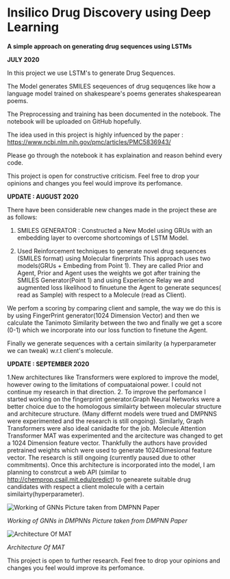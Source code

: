 # Insilico Drug Discovery using Deep Learning
**A simple approach on generating drug sequences using LSTMs** 

**JULY 2020**

In this project we use LSTM's to generate Drug Sequences.

The Model generates SMILES seqeuences of drug sequqences like how a language model trained on shakespeare's poems generates shakespearean poems.

The Preprocessing and training has been documented in the notebook. The notebook will be uploaded on GitHub hopefully.

The idea used in this project is highly infuenced by the paper : https://www.ncbi.nlm.nih.gov/pmc/articles/PMC5836943/

Please go through the notebook it has explaination and reason behind every code.  

This project is open for constructive criticism. Feel free to drop your opinions and changes you feel would improve its perfomance.

**UPDATE : AUGUST 2020**

There have been considerable new changes made in the project these are as follows:

1. SMILES GENERATOR : Constructed a New Model using GRUs with an embedding layer to overcome shortcomings of LSTM Model.

2. Used Reinforcement techniques to generate novel drug sequences (SMILES format) using Molecular finerprints
This approach uses two models(GRUs + Embeding from Point 1). They are called Prior and Agent, Prior and Agent uses the weights we got after training the SMILES Generator(Point 1) and using Experience Relay we and augmented loss likelihood to finuetune the Agent to generate sequnces( read as Sample) with respect to a Molecule (read as Client).

We perfom a scoring by comparing client and sample, the way we do this is by using FingerPrint generator(1024 Dimension Vector) and then we calculate the Tanimoto Similarity between the two and finally we get a score (0-1) which we incorporate into our loss function to finetune the Agent.

Finally we generate sequences with a certain similarity (a hyperparameter we can tweak) w.r.t client's molecule.

**UPDATE : SEPTEMBER 2020**

1.New architectures like Transformers were explored to improve the model, however owing to the limitations of compuataional power. I could not continue my research in that direction.
2. To improve the perfomance I started working on the fingerprint generator.Graph Neural Networks were a better choice due to the homologous similairty between molecular structure and architecure structure. (Many differnt models were trued and DMPNNS were experimented and the research is still ongoing). Similarly, Graph Transformers were also ideal canidadte for the job. Molecule Attention Transformer MAT was experimented and the arcitecture was changed to get a 1024 Dimension feature vector. Thankfully the authors have provided pretrained weights which were used to generate 1024Dimesional feature vector. The research is still ongoing (currently paused due to other commitments).
Once this architecture is incorporated into the model, I am planning to constrcut a web API (similar to http://chemprop.csail.mit.edu/predict) to genearete suitable drug candidates with respect a client molecule with a certain similairty(hyperparameter).

![Working of GNNs Picture taken from DMPNN Paper](https://pubs.acs.org/na101/home/literatum/publisher/achs/journals/content/jcisd8/2019/jcisd8.2019.59.issue-8/acs.jcim.9b00237/20190819/images/medium/ci9b00237_0001.gif)

*Working of GNNs in DMPNNs Picture taken from DMPNN Paper*

![Architecture Of MAT](https://github.com/gmum/MAT/raw/master/assets/MAT.png)

*Architecture Of MAT*

This project is open to further research. Feel free to drop your opinions and changes you feel would improve its perfomance.







